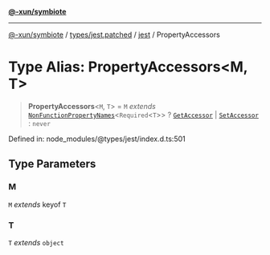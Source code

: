 [**@-xun/symbiote**](../../../../../README.md)

***

[@-xun/symbiote](../../../../../README.md) / [types/jest.patched](../../../README.md) / [jest](../README.md) / PropertyAccessors

# Type Alias: PropertyAccessors\<M, T\>

> **PropertyAccessors**\<`M`, `T`\> = `M` *extends* [`NonFunctionPropertyNames`](NonFunctionPropertyNames.md)\<`Required`\<`T`\>\> ? [`GetAccessor`](GetAccessor.md) \| [`SetAccessor`](SetAccessor.md) : `never`

Defined in: node\_modules/@types/jest/index.d.ts:501

## Type Parameters

### M

`M` *extends* keyof `T`

### T

`T` *extends* `object`
